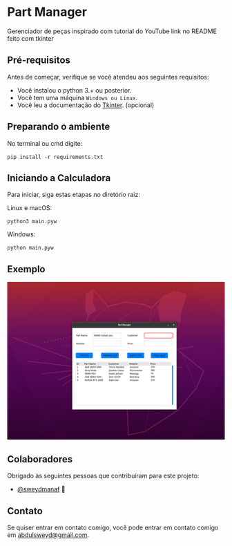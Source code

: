 # Part Manager
 Gerenciador de peças inspirado com tutorial do YouTube link no README feito com tkinter

## Pré-requisitos

Antes de começar, verifique se você atendeu aos seguintes requisitos:

* Você instalou o python 3.+ ou posterior.
* Você tem uma máquina `Windows ou Linux`.
* Você leu a documentação do [Tkinter](https://docs.python.org/3/library/tkinter.html). (opcional)

## Preparando o ambiente
No terminal ou cmd digite:
```
pip install -r requirements.txt
```

## Iniciando a Calculadora

Para iniciar, siga estas etapas no diretório raiz:

Linux e macOS:
```
python3 main.pyw
```

Windows:
```
python main.pyw
```
## Exemplo

![Tela do part-manager](example.png)


## Colaboradores

Obrigado às seguintes pessoas que contribuíram para este projeto:

* [@sweydmanaf](https://github.com/sweydmanaf) 📖



## Contato

Se quiser entrar em contato comigo, você pode entrar em contato comigo em <abdulsweyd@gmail.com>.
